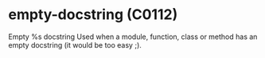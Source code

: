# empty-docstring (C0112)

Empty %s docstring Used when a module, function, class or method has an
empty docstring (it would be too easy ;).
